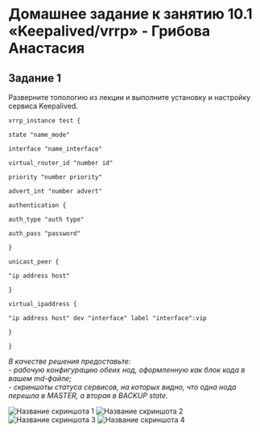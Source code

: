 # Домашнее задание к занятию 10.1 «Keepalived/vrrp» - Грибова Анастасия


## Задание 1
Разверните топологию из лекции и выполните установку и настройку сервиса Keepalived.
```
vrrp_instance test {

state "name_mode"

interface "name_interface"

virtual_router_id "number id"

priority "number priority"

advert_int "number advert"

authentication {

auth_type "auth type"

auth_pass "password"

}

unicast_peer {

"ip address host"

}

virtual_ipaddress {

"ip address host" dev "interface" label "interface":vip

}

}

```

*В качестве решения предоставьте:*   
*- рабочую конфигурацию обеих нод, оформленную как блок кода в вашем md-файле;*   
*- скриншоты статуса сервисов, на которых видно, что одна нода перешла в MASTER, а вторая в BACKUP state.*  

![Название скриншота 1](https://github.com/gribova-anastasia/srlb-17/blob/03a4c10c632596ff39231d3179c13a49f81e0267/keepalived1.png)
![Название скриншота 2](https://github.com/gribova-anastasia/srlb-17/blob/03a4c10c632596ff39231d3179c13a49f81e0267/keepalived2.png)
![Название скриншота 3](https://github.com/gribova-anastasia/srlb-17/blob/03a4c10c632596ff39231d3179c13a49f81e0267/keepalived3.png)
![Название скриншота 4](https://github.com/gribova-anastasia/srlb-17/blob/03a4c10c632596ff39231d3179c13a49f81e0267/keepalived4.png)
